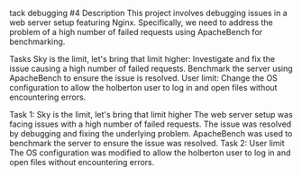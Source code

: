 tack debugging #4
Description
This project involves debugging issues in a web server setup featuring Nginx. Specifically, we need to address the problem of a high number of failed requests using ApacheBench for benchmarking.

Tasks
Sky is the limit, let's bring that limit higher:
Investigate and fix the issue causing a high number of failed requests.
Benchmark the server using ApacheBench to ensure the issue is resolved.
User limit:
Change the OS configuration to allow the holberton user to log in and open files without encountering errors.

Task 1: Sky is the limit, let's bring that limit higher
The web server setup was facing issues with a high number of failed requests.
The issue was resolved by debugging and fixing the underlying problem.
ApacheBench was used to benchmark the server to ensure the issue was resolved.
Task 2: User limit
The OS configuration was modified to allow the holberton user to log in and open files without encountering errors.
